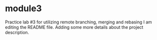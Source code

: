 # module3
Practice lab #3 for utilizing remote branching, merging and rebasing
I am editing the README file.  Adding some more details about the project description.
